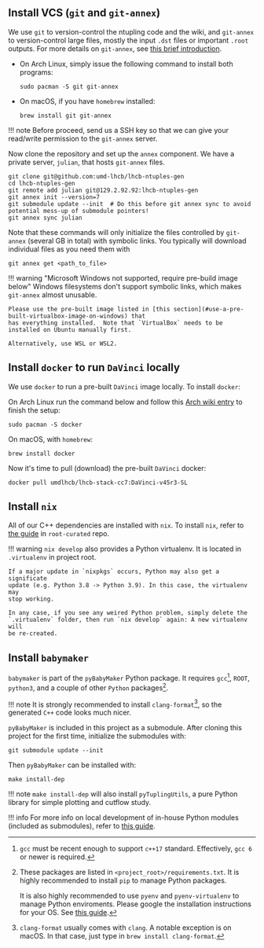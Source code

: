 ## Install VCS (`git` and `git-annex`)

We use `git` to version-control the ntupling code and the wiki, and `git-annex` to version-control
large files, mostly the input `.dst` files or important `.root` outputs. For more details on
`git-annex`, see [this brief introduction](../software_manuals/git_annex.md).

- On Arch Linux, simply issue the following command to install both programs:
    ```
    sudo pacman -S git git-annex
    ```

- On macOS, if you have `homebrew` installed:
    ```
    brew install git git-annex
    ```

!!! note
    Before proceed, send us a SSH key so that we can give your read/write
    permission to the `git-annex` server.

Now clone the repository and set up the `annex` component. We have a private server, `julian`, that hosts
`git-annex` files.
```shell
git clone git@github.com:umd-lhcb/lhcb-ntuples-gen
cd lhcb-ntuples-gen
git remote add julian git@129.2.92.92:lhcb-ntuples-gen
git annex init --version=7
git submodule update --init  # Do this before git annex sync to avoid potential mess-up of submodule pointers!
git annex sync julian
```

Note that these commands will only initialize the files controlled by `git-annex` (several GB in total)
with symbolic links. You typically will download individual files as you need them with
```
git annex get <path_to_file>
```


!!! warning "Microsoft Windows not supported, require pre-build image below"
    Windows filesystems don't support symbolic links, which
    makes `git-annex` almost unusable.

    Please use the pre-built image listed in [this section](#use-a-pre-built-virtualbox-image-on-windows) that
    has everything installed.  Note that `VirtualBox` needs to be installed on Ubuntu manually first.

    Alternatively, use WSL or WSL2.



## Install `docker` to run `DaVinci` locally

We use `docker` to run a pre-built `DaVinci` image locally. To install
`docker`:

On Arch Linux run the command below and follow this [Arch wiki entry](https://wiki.archlinux.org/index.php/Docker)
to finish the setup:
```
sudo pacman -S docker
```

On macOS, with `homebrew`:
```
brew install docker
```

Now it's time to pull (download) the pre-built `DaVinci` docker:
```
docker pull umdlhcb/lhcb-stack-cc7:DaVinci-v45r3-SL
```


## Install `nix`

All of our C++ dependencies are installed with `nix`. To install `nix`, refer
to [the guide](https://github.com/umd-lhcb/root-curated#install-nix-on-macos)
in `root-curated` repo.

!!! warning
    `nix develop` also provides a Python virtualenv. It is located in
    `.virtualenv` in project root.

    If a major update in `nixpkgs` occurs, Python may also get a significate
    update (e.g. Python 3.8 -> Python 3.9). In this case, the virtualenv may
    stop working.

    In any case, if you see any weired Python problem, simply delete the
    `.virtualenv` folder, then run `nix develop` again: A new virtualenv will
    be re-created.


## Install `babymaker`

`babymaker` is part of the `pyBabyMaker` Python package. It requires
`gcc`[^1], `ROOT`, `python3`, and a couple of other `Python` packages[^2].

!!! note
    It is strongly recommended to install `clang-format`[^3], so the generated
    `C++` code looks much nicer.

`pyBabyMaker` is included in this project as a submodule. After cloning this
project for the first time, initialize the submodules with:

```
git submodule update --init
```

Then `pyBabyMaker` can be installed with:
```
make install-dep
```

!!! note
    `make install-dep` will also install `pyTuplingUtils`, a pure Python
    library for simple plotting and cutflow study.

!!! info
    For more info on local development of in-house Python modules (included as
    submodules), refer to [this guide](./dev.md#local-development-of-in-house-python-packages).


[^1]: `gcc` must be recent enough to support `c++17` standard. Effectively,
      `gcc 6` or newer is required.
[^2]: These packages are listed in `<project_root>/requirements.txt`. It is
      highly recommended to install `pip` to manage Python packages.

      It is also highly recommended to use `pyenv` and `pyenv-virtualenv` to
      manage Python enviroments. Please google the installation instructions
      for your OS. See [this guide](./dev.md#installing-pyenv-for-python-development).
[^3]: `clang-format` usually comes with `clang`. A notable exception is on
      macOS. In that case, just type in `brew install clang-format`.
